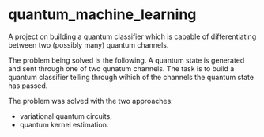 # quantum_machine_learning
A project on building a quantum classifier which is capable of differentiating between two (possibly many) quantum channels.

The problem being solved is the following.
A quantum state is generated and sent through one of two qunatum channels.
The task is to build a quantum classifier telling through wihich of the channels the quantum state has passed.

The problem was solved with the two approaches:
- variational quantum circuits;
- quantum kernel estimation.
